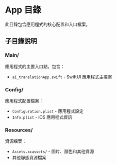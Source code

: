 # App 目錄

此目錄包含應用程式的核心配置和入口檔案。

## 子目錄說明

### Main/
應用程式的主要入口點，包含：
- `ai_translationApp.swift` - SwiftUI 應用程式主檔案

### Config/
應用程式配置檔案：
- `Configuration.plist` - 應用程式設定
- `Info.plist` - iOS 應用程式資訊

### Resources/
資源檔案：
- `Assets.xcassets/` - 圖片、顏色和其他資源
- 其他靜態資源檔案